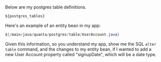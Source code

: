 Below are my postgres table definitions. 

```sql
${postgres_tables}
```

Here's an example of an entity bean in my app:

```java
${/main/java/quanta/postgres/table/UserAccount.java}
```

Given this information, so you understand my app, show me the SQL `alter table` command, and the changes to my entity bean, if I wanted to add a new User Account property called "signupDate", which will be a date type.

